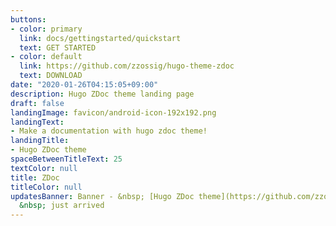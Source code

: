 ```yaml
---
buttons:
- color: primary
  link: docs/gettingstarted/quickstart
  text: GET STARTED
- color: default
  link: https://github.com/zzossig/hugo-theme-zdoc
  text: DOWNLOAD
date: "2020-01-26T04:15:05+09:00"
description: Hugo ZDoc theme landing page
draft: false
landingImage: favicon/android-icon-192x192.png
landingText:
- Make a documentation with hugo zdoc theme!
landingTitle:
- Hugo ZDoc theme
spaceBetweenTitleText: 25
textColor: null
title: ZDoc
titleColor: null
updatesBanner: Banner - &nbsp; [Hugo ZDoc theme](https://github.com/zzossig/hugo-theme-zdoc)
  &nbsp; just arrived
---
```


